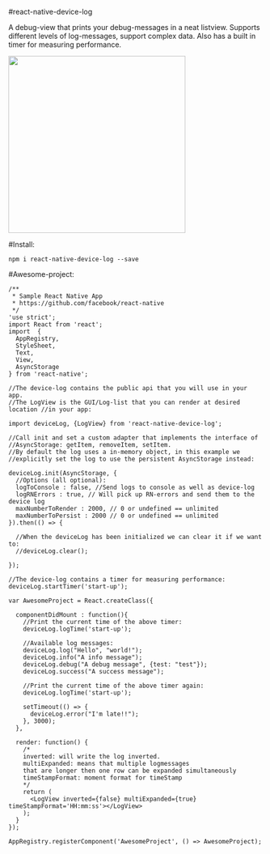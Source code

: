 #react-native-device-log

A debug-view that prints your debug-messages in a neat listview.
Supports different levels of log-messages, support complex data.
Also has a built in timer for measuring performance.

<a href="https://dl.dropboxusercontent.com/u/12645300/Screenshots/react-native-device-log.gif"><img src="https://dl.dropboxusercontent.com/u/12645300/Screenshots/react-native-device-log.gif" width="350"></a>


#Install:
```
npm i react-native-device-log --save
```


#Awesome-project:

```
/**
 * Sample React Native App
 * https://github.com/facebook/react-native
 */
'use strict';
import React from 'react';
import  {
  AppRegistry,
  StyleSheet,
  Text,
  View,
  AsyncStorage
} from 'react-native';

//The device-log contains the public api that you will use in your app.
//The LogView is the GUI/Log-list that you can render at desired location //in your app:

import deviceLog, {LogView} from 'react-native-device-log';

//Call init and set a custom adapter that implements the interface of
//AsyncStorage: getItem, removeItem, setItem.
//By default the log uses a in-memory object, in this example we
//explicitly set the log to use the persistent AsyncStorage instead:

deviceLog.init(AsyncStorage, {
  //Options (all optional):
  logToConsole : false, //Send logs to console as well as device-log
  logRNErrors : true, // Will pick up RN-errors and send them to the device log
  maxNumberToRender : 2000, // 0 or undefined == unlimited
  maxNumberToPersist : 2000 // 0 or undefined == unlimited
}).then(() => {

  //When the deviceLog has been initialized we can clear it if we want to:
  //deviceLog.clear();

});

//The device-log contains a timer for measuring performance:
deviceLog.startTimer('start-up');

var AwesomeProject = React.createClass({

  componentDidMount : function(){
    //Print the current time of the above timer:
    deviceLog.logTime('start-up');

    //Available log messages:
    deviceLog.log("Hello", "world!");
    deviceLog.info("A info message");
    deviceLog.debug("A debug message", {test: "test"});
    deviceLog.success("A success message");

    //Print the current time of the above timer again:
    deviceLog.logTime('start-up');

    setTimeout(() => {
      deviceLog.error("I'm late!!");
    }, 3000);
  },

  render: function() {
    /*
    inverted: will write the log inverted.
    multiExpanded: means that multiple logmessages
    that are longer then one row can be expanded simultaneously
    timeStampFormat: moment format for timeStamp
    */
    return (
      <LogView inverted={false} multiExpanded={true} timeStampFormat='HH:mm:ss'></LogView>
    );
  }
});

AppRegistry.registerComponent('AwesomeProject', () => AwesomeProject);
```
